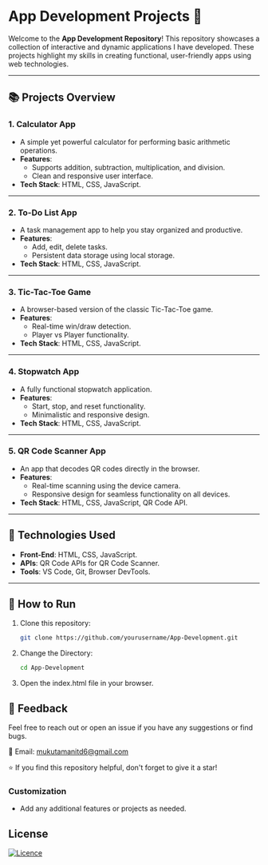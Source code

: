 # App Development Projects 🚀

Welcome to the **App Development Repository**! This repository showcases a collection of interactive and dynamic applications I have developed. These projects highlight my skills in creating functional, user-friendly apps using web technologies.

---

## 📚 Projects Overview  

### 1. **Calculator App**  
   - A simple yet powerful calculator for performing basic arithmetic operations.  
   - **Features**:  
     - Supports addition, subtraction, multiplication, and division.  
     - Clean and responsive user interface.  
   - **Tech Stack**: HTML, CSS, JavaScript.   
---

### 2. **To-Do List App**  
   - A task management app to help you stay organized and productive.  
   - **Features**:  
     - Add, edit, delete tasks.  
     - Persistent data storage using local storage.  
   - **Tech Stack**: HTML, CSS, JavaScript.  
---

### 3. **Tic-Tac-Toe Game**  
   - A browser-based version of the classic Tic-Tac-Toe game.  
   - **Features**:  
     - Real-time win/draw detection.  
     - Player vs Player functionality.  
   - **Tech Stack**: HTML, CSS, JavaScript.  
---

### 4. **Stopwatch App**  
   - A fully functional stopwatch application.  
   - **Features**:  
     - Start, stop, and reset functionality.  
     - Minimalistic and responsive design.  
   - **Tech Stack**: HTML, CSS, JavaScript. 
---

### 5. **QR Code Scanner App**  
   - An app that decodes QR codes directly in the browser.  
   - **Features**:  
     - Real-time scanning using the device camera.  
     - Responsive design for seamless functionality on all devices.  
   - **Tech Stack**: HTML, CSS, JavaScript, QR Code API.  
---

## 🚀 Technologies Used  
- **Front-End**: HTML, CSS, JavaScript.  
- **APIs**: QR Code APIs for QR Code Scanner.  
- **Tools**: VS Code, Git, Browser DevTools.  

---

## 📂 How to Run  
1. Clone this repository:  
   ```bash
   git clone https://github.com/yourusername/App-Development.git
   
2. Change the Directory:
   ```bash
   cd App-Development

3. Open the index.html file in your browser.

## 💬 Feedback
Feel free to reach out or open an issue if you have any suggestions or find bugs.

📧 Email: mukutamanitd6@gmail.com

⭐ If you find this repository helpful, don't forget to give it a star!


### Customization  
- Add any additional features or projects as needed.

## License
[![Licence](https://img.shields.io/github/license/Ileriayo/markdown-badges?style=for-the-badge)](./LICENSE)
